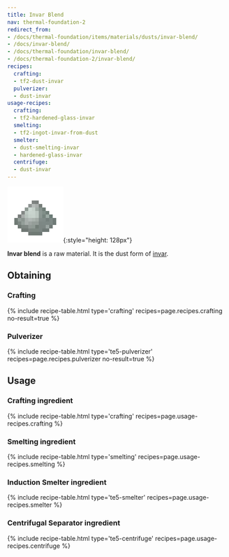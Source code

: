 ```yaml
---
title: Invar Blend
nav: thermal-foundation-2
redirect_from:
- /docs/thermal-foundation/items/materials/dusts/invar-blend/
- /docs/invar-blend/
- /docs/thermal-foundation/invar-blend/
- /docs/thermal-foundation-2/invar-blend/
recipes:
  crafting:
  - tf2-dust-invar
  pulverizer:
  - dust-invar
usage-recipes:
  crafting:
  - tf2-hardened-glass-invar
  smelting:
  - tf2-ingot-invar-from-dust
  smelter:
  - dust-smelting-invar
  - hardened-glass-invar
  centrifuge:
  - dust-invar
---
```


![Invar blend](/assets/images/thermal-foundation-2/dust-invar.png){:style="height: 128px"}


**Invar blend** is a raw material. It is the dust form of
[invar](/docs/1.12/thermal-foundation-2/invar-ingot/).


Obtaining
---------

### Crafting
{% include recipe-table.html type='crafting' recipes=page.recipes.crafting no-result=true %}

### Pulverizer
{% include recipe-table.html type='te5-pulverizer' recipes=page.recipes.pulverizer no-result=true %}


Usage
-----

### Crafting ingredient
{% include recipe-table.html type='crafting' recipes=page.usage-recipes.crafting %}

### Smelting ingredient
{% include recipe-table.html type='smelting' recipes=page.usage-recipes.smelting %}

### Induction Smelter ingredient
{% include recipe-table.html type='te5-smelter' recipes=page.usage-recipes.smelter %}

### Centrifugal Separator ingredient
{% include recipe-table.html type='te5-centrifuge' recipes=page.usage-recipes.centrifuge %}
